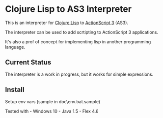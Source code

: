 # Clojure Lisp to AS3 Interpreter

This is an interpreter for [Clojure Lisp](http://clojure.org) to [ActionScript 3](http://www.adobe.com/products/flashplayer/) (AS3).

The interpreter can be used to add scrtipting to ActionScript 3 applications.

It's also a prof of concept for implementing lisp in another programming language.


## Current Status

The interpreter is a work in progress, but it works for simple expressions. 


## Install

Setup env vars (sample in doc\env.bat.sample)

Tested with
    - Windows 10
    - Java 1.5
    - Flex 4.6


